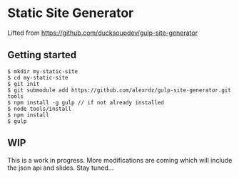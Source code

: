 # Static Site Generator
Lifted from https://github.com/ducksoupdev/gulp-site-generator


## Getting started

```
$ mkdir my-static-site
$ cd my-static-site
$ git init
$ git submodule add https://github.com/alexrdz/gulp-site-generator.git tools
$ npm install -g gulp // if not already installed
$ node tools/install
$ npm install
$ gulp
```

## WIP
This is a work in progress. More modifications are coming which will include the json api and slides. Stay tuned...

